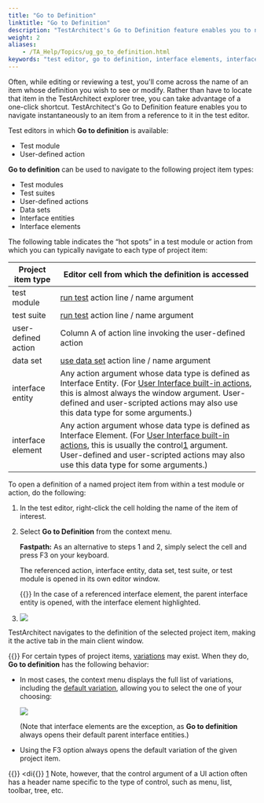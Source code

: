 ```yaml
--- 
title: "Go to Definition"
linktitle: "Go to Definition"
description: "TestArchitect's Go to Definition feature enables you to navigate instantaneously to an item from a reference to it in the test editor."
weight: 2
aliases: 
    - /TA_Help/Topics/ug_go_to_definition.html
keywords: "test editor, go to definition, interface elements, interface entities, data sets, test suites, test modules, user-defined actions"
---
```


Often, while editing or reviewing a test, you'll come across the name of an item whose definition you wish to see or modify. Rather than have to locate that item in the TestArchitect explorer tree, you can take advantage of a one-click shortcut. TestArchitect's Go to Definition feature enables you to navigate instantaneously to an item from a reference to it in the test editor.

Test editors in which **Go to definition** is available:

-   Test module
-   User-defined action

**Go to definition** can be used to navigate to the following project item types:

-   Test modules
-   Test suites
-   User-defined actions
-   Data sets
-   Interface entities
-   Interface elements

The following table indicates the “hot spots” in a test module or action from which you can typically navigate to each type of project item:

|Project item type|Editor cell from which the definition is accessed|
|-----------------|-------------------------------------------------|
|test module|[run test](/TA_Automation/Topics/bia_run_test.html) action line / name argument|
|test suite|[run test](/TA_Automation/Topics/bia_run_test.html) action line / name argument|
|user-defined action|Column A of action line invoking the user-defined action|
|data set|[use data set](/TA_Automation/Topics/bia_use_data_set.html) action line / name argument|
|interface entity|Any action argument whose data type is defined as Interface Entity. \(For [User Interface built-in actions](/TA_Automation/Topics/bia_User_Interface.html), this is almost always the window argument. User-defined and user-scripted actions may also use this data type for some arguments.\)|
|interface element|Any action argument whose data type is defined as Interface Element. \(For [User Interface built-in actions](/TA_Automation/Topics/bia_User_Interface.html), this is usually the control[1](#fntarg_1) argument. User-defined and user-scripted actions may also use this data type for some arguments.\)|

To open a definition of a named project item from within a test module or action, do the following:

1.  In the test editor, right-click the cell holding the name of the item of interest.

2.  Select **Go to Definition** from the context menu.

    **Fastpath:** As an alternative to steps 1 and 2, simply select the cell and press F3 on your keyboard.

    The referenced action, interface entity, data set, test suite, or test module is opened in its own editor window.

    {{<note>}} In the case of a referenced interface element, the parent interface entity is opened, with the interface element highlighted.

3.  ![](/images/TA_Help/Images/go_to_def_ex.01.png)


TestArchitect navigates to the definition of the selected project item, making it the active tab in the main client window.

{{<note>}} For certain types of project items, [variations](/TA_Help/Topics/Variations.html) may exist. When they do, **Go to definition** has the following behavior:

-   In most cases, the context menu displays the full list of variations, including the [default variation](/TA_Help/Topics/Variations_default.html), allowing you to select the one of your choosing:

    ![](/images/TA_Help/Images/go_to_def_ex.02.png)

    \(Note that interface elements are the exception, as **Go to definition** always opens their default parent interface entities.\)

-   Using the F3 option always opens the default variation of the given project item.



{{<anchor fntarg_1 >}}
<di{{<anchor fnsrc_1 >}}
[1](#fnsrc_1) Note, however, that the control argument of a UI action often has a header name specific to the type of control, such as menu, list, toolbar, tree, etc.

